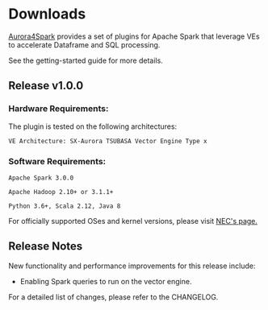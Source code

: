 # Downloads

[Aurora4Spark](https://github.com/XpressAI/aurora4spark) provides a set of plugins for Apache Spark that leverage VEs to accelerate Dataframe and SQL processing.

See the getting-started guide for more details.

## Release v1.0.0

### Hardware Requirements:

The plugin is tested on the following architectures:

```
VE Architecture: SX-Aurora TSUBASA Vector Engine Type x
```

### Software Requirements:


```
Apache Spark 3.0.0

Apache Hadoop 2.10+ or 3.1.1+

Python 3.6+, Scala 2.12, Java 8
```
For officially supported OSes and kernel versions, please visit [NEC's page.](http://www.support.nec.co.jp/en/View.aspx?id=4140100078)


## Release Notes
New functionality and performance improvements for this release include:
- Enabling Spark queries to run on the vector engine.

For a detailed list of changes, please refer to the CHANGELOG.